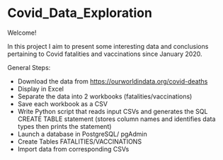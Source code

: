 # Covid_Data_Exploration

Welcome!

In this project I aim to present some interesting data and conclusions pertaining to Covid fatalities and vaccinations since January 2020.

General Steps:

- Download the data from https://ourworldindata.org/covid-deaths
- Display in Excel
- Separate the data into 2 workbooks (fatalities/vaccinations)
- Save each workbook as a CSV
- Write Python script that reads input CSVs and generates the SQL CREATE TABLE statement (stores column names and identifies data types then prints the statement)
- Launch a database in PostgreSQL/ pgAdmin
- Create Tables FATALITIES/VACCINATIONS
- Import data from corresponding CSVs

  
